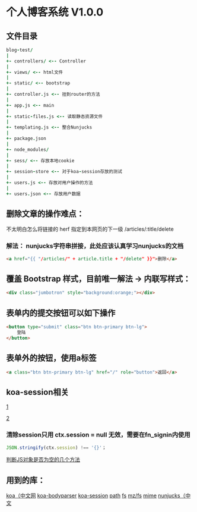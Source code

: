 # 个人博客系统 V1.0.0

## 文件目录

```j
blog-test/
|
+- controllers/ <-- Controller
|
+- views/ <-- html文件
|
+- static/ <-- bootstrap
|
+- controller.js <-- 挂到router的方法
|
+- app.js <-- main
|
+- static-files.js <-- 读取静态资源文件
|
+- templating.js <-- 整合Nunjucks
|
+- package.json
|
+- node_modules/
|
+- sess/ <-- 存放本地cookie
|
+- session-store <-- 对于koa-session存放的测试
|
+- users.js <-- 存放对用户操作的方法
|
+- users.json <-- 存放用户数据
```

## 删除文章的操作难点：

不太明白怎么将链接的 herf 指定到本网页的下一级
/articles/:title/delete

### 解法： nunjucks字符串拼接，此处应该认真学习nunjucks的文档

```html
<a href="{{ "/articles/" + article.title + "/delete" }}">删除</a>
```

## 覆盖 Bootstrap 样式，目前唯一解法 -> 内联写样式：

```html
<div class="jumbotron" style="background:orange;"></div>
```

## 表单内的提交按钮可以如下操作

```html
<button type="submit" class="btn btn-primary btn-lg">
    登陆
</button>
```

## 表单外的按钮，使用a标签

```html
<a class="btn btn-primary btn-lg" href="/" role="button">返回</a>
```

## koa-session相关

[1](https://www.jianshu.com/p/8f4cc45d712e)

[2](https://segmentfault.com/a/1190000012412299)

### 清除session只用 ctx.session = null 无效，需要在fn_signin内使用

```javascript
JSON.stringify(ctx.session) !== '{}'；
```

[判断JS对象是否为空的几个方法](https://blog.csdn.net/fungleo/article/details/78113661)

## 用到的库：

[koa（中文网](https://koa.bootcss.com/)
[koa-bodyparser](https://www.npmjs.com/package/koa-bodyparser)
[koa-session](https://www.npmjs.com/package/koa-session)
[path](http://nodejs.cn/api/path.html)
[fs](http://nodejs.cn/api/fs.html)
[mz/fs](https://www.npmjs.com/package/mz)
[mime](https://www.npmjs.com/package/mime)
[nunjucks（中文](https://nunjucks.bootcss.com/)